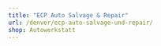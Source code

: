 ```yaml
---
title: "ECP Auto Salvage & Repair"
url: /denver/ecp-auto-salvage-und-repair/
shop: Autowerkstatt
---
```

